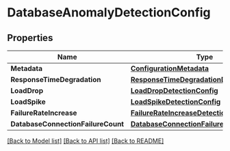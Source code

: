 # DatabaseAnomalyDetectionConfig

## Properties

Name | Type | Description | Notes
------------ | ------------- | ------------- | -------------
**Metadata** | [**ConfigurationMetadata**](ConfigurationMetadata.md) |  | [optional] 
**ResponseTimeDegradation** | [**ResponseTimeDegradationDetectionConfig**](ResponseTimeDegradationDetectionConfig.md) |  | 
**LoadDrop** | [**LoadDropDetectionConfig**](LoadDropDetectionConfig.md) |  | [optional] 
**LoadSpike** | [**LoadSpikeDetectionConfig**](LoadSpikeDetectionConfig.md) |  | [optional] 
**FailureRateIncrease** | [**FailureRateIncreaseDetectionConfig**](FailureRateIncreaseDetectionConfig.md) |  | 
**DatabaseConnectionFailureCount** | [**DatabaseConnectionFailureDetectionConfig**](DatabaseConnectionFailureDetectionConfig.md) |  | 

[[Back to Model list]](../README.md#documentation-for-models) [[Back to API list]](../README.md#documentation-for-api-endpoints) [[Back to README]](../README.md)


